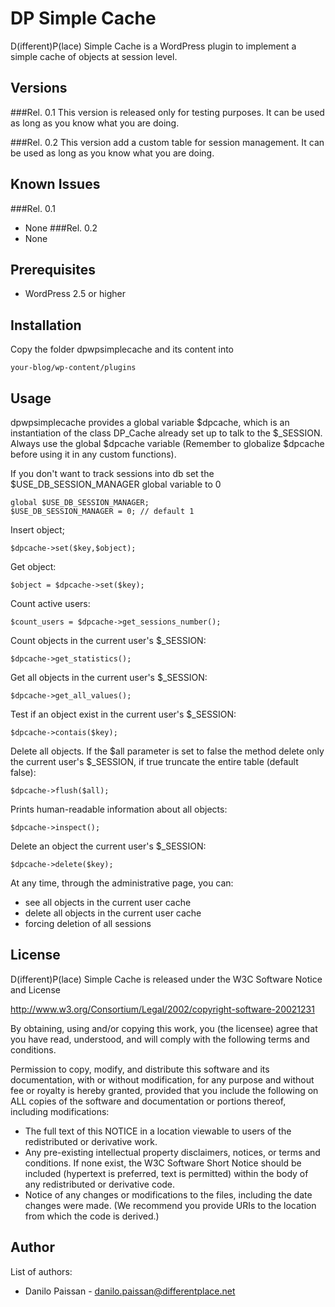 DP Simple Cache
===============

D(ifferent)P(lace) Simple Cache is a WordPress plugin to implement a simple cache of objects at session level.

Versions
--------
###Rel. 0.1
This version is released only for testing purposes. It can be used as long as you know what you are doing.

###Rel. 0.2
This version add a custom table for session management. It can be used as long as you know what you are doing.

Known Issues
------------
###Rel. 0.1
* None
###Rel. 0.2
* None

Prerequisites
-------------
* WordPress 2.5 or higher

Installation
------------
Copy the folder dpwpsimplecache and its content into 

	your-blog/wp-content/plugins

Usage
-----
dpwpsimplecache provides a global variable $dpcache, which is an instantiation of the class DP_Cache already set up to talk to the $_SESSION. Always use the global $dpcache variable (Remember to globalize $dpcache before using it in any custom functions). 

If you don't want to track sessions into db set the $USE_DB_SESSION_MANAGER global variable to 0

	global $USE_DB_SESSION_MANAGER;
	$USE_DB_SESSION_MANAGER = 0; // default 1

Insert object;

	$dpcache->set($key,$object);
	
Get object:

	$object = $dpcache->set($key);
	
Count active users:

	$count_users = $dpcache->get_sessions_number();
	
Count objects in the current user's $_SESSION:

	$dpcache->get_statistics();
	
Get all objects in the current user's $_SESSION:

	$dpcache->get_all_values();
	
Test if an object exist in the current user's $_SESSION:

	$dpcache->contais($key);
	
Delete all objects. If the $all parameter is set to false the method delete only the current user's $_SESSION, if true truncate the entire table (default false):

	$dpcache->flush($all);
	
Prints human-readable information about all objects:

	$dpcache->inspect();
	
Delete an object the current user's $_SESSION:

	$dpcache->delete($key);
	
At any time, through the administrative page, you can:

* see all objects in the current user cache
* delete all objects in the current user cache
* forcing deletion of all sessions
	
License
-------
D(ifferent)P(lace) Simple Cache is released under the W3C Software Notice and License 

http://www.w3.org/Consortium/Legal/2002/copyright-software-20021231

By obtaining, using and/or copying this work, you (the licensee) agree that you have read, understood, and will comply with the following terms and conditions.

Permission to copy, modify, and distribute this software and its documentation, with or without modification, for any purpose and without fee or royalty is hereby granted, provided that you include the following on ALL copies of the software and documentation or portions thereof, including modifications:

* The full text of this NOTICE in a location viewable to users of the redistributed or derivative work.
* Any pre-existing intellectual property disclaimers, notices, or terms and conditions. If none exist, the W3C Software Short Notice should be included (hypertext is preferred, text is permitted) within the body of any redistributed or derivative code.
* Notice of any changes or modifications to the files, including the date changes were made. (We recommend you provide URIs to the location from which the code is derived.)

Author
------
List of authors:

* Danilo Paissan - danilo.paissan@differentplace.net